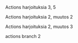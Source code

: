 
Actions harjoituksia 3, 5

Actions harjoituksia 2, muutos 2


Actions harjoituksia 2, muutos 3

actions branch 2
